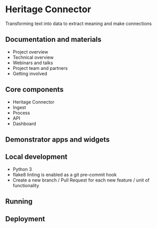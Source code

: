 # Heritage Connector

Transforming text into data to extract meaning and make connections

## Documentation and materials

- Project overview
- Technical overview
- Webinars and talks
- Project team and partners
- Getting involved

## Core components

- Heritage Connector
- Ingest
- Process
- API
- Dashboard

## Demonstrator apps and widgets


## Local development

- Python 3
- flake8 linting is enabled as a git pre-commit hook
- Create a new branch / Pull Request for each new feature / unit of functionality

## Running

## Deployment

